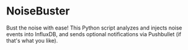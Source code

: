 # NoiseBuster
Bust the noise with ease! This Python script analyzes and injects noise events into InfluxDB, and sends optional notifications via Pushbullet (if that's what you like). 
